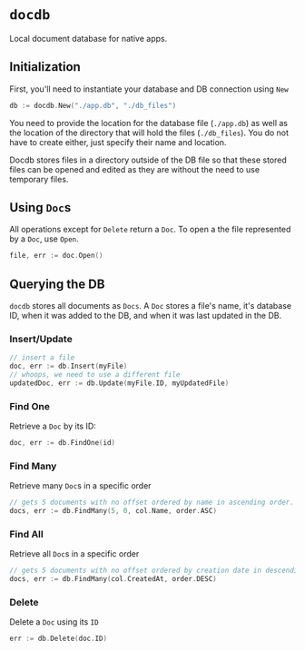 # `docdb`

Local document database for native apps.

## Initialization

First, you'll need to instantiate your database and DB connection using `New`

```go
db := docdb.New("./app.db", "./db_files")
```

You need to provide the location for the database file (`./app.db`) as well as the location of the directory that will hold the files (`./db_files`). You do not have to create either, just specify their name and location.

Docdb stores files in a directory outside of the DB file so that these stored files can be opened and edited as they are without the need to use temporary files.

## Using `Doc`s

All operations except for `Delete` return a `Doc`. To open a the file represented by a `Doc`, use `Open`.

```go
file, err := doc.Open()
```

## Querying the DB

`docdb` stores all documents as `Docs`. A `Doc` stores a file's name, it's database ID, when it was added to the DB, and when it was last updated in the DB.

### Insert/Update

```go
// insert a file
doc, err := db.Insert(myFile)
// whoops, we need to use a different file
updatedDoc, err := db.Update(myFile.ID, myUpdatedFile)
```

### Find One

Retrieve a `Doc` by its ID:

```go
doc, err := db.FindOne(id)
```

### Find Many

Retrieve many `Doc`s in a specific order

```go
// gets 5 documents with no offset ordered by name in ascending order.
docs, err := db.FindMany(5, 0, col.Name, order.ASC)
```

### Find All

Retrieve all `Doc`s in a specific order

```go
// gets 5 documents with no offset ordered by creation date in descending order.
docs, err := db.FindMany(col.CreatedAt, order.DESC)
```

### Delete

Delete a `Doc` using its `ID`

```go
err := db.Delete(doc.ID)
```
